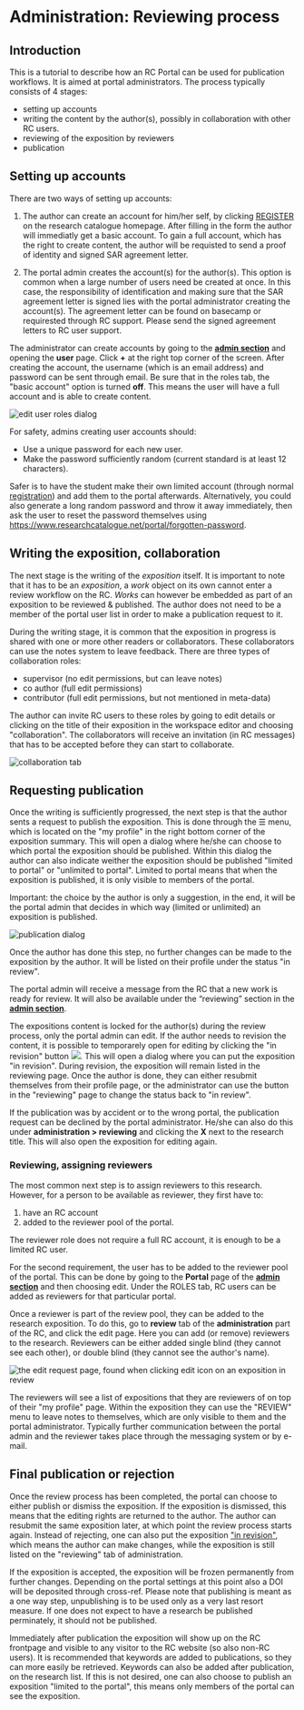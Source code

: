 # Administration: Reviewing process

## Introduction

This is a tutorial to describe how an RC Portal can be used for publication workflows. It is aimed at portal administrators.
The process typically consists of 4 stages: 

* setting up accounts
* writing the content by the author(s), possibly in collaboration with other RC users.
* reviewing of the exposition by reviewers
* publication 

## Setting up accounts

There are two ways of setting up accounts: 

1. The author can create an account for him/her self, by clicking [REGISTER](https://www.researchcatalogue.net/portal/register "Registration on the Research Catalogue") on the research catalogue homepage. After filling in the form the author will immediatly get a basic account. To gain a full account, which has the right to create content, the author will be requisted to send a proof of identity and signed SAR agreement letter. 

2. The portal admin creates the account(s) for the author(s). This option is common when a large number of users need be created at once. In this case, the responsibility of identification and making sure that the SAR agreement letter is signed lies with the portal administrator creating the account(s). The agreement letter can be found on basecamp or requirested through RC support. Please send the signed agreement letters to RC user support.

The administrator can create accounts by going to the __[admin section](https://www.researchcatalogue.net/admin)__ and opening the __user__ page. Click __+__ at the right top corner of the screen. After creating the account, the username (which is an email address) and password can be sent through email. Be sure that in the roles tab, the "basic account" option is turned __off__. This means the user will have a full account and is able to create content.

![edit user roles dialog](images/user-roles.png "Image showing edit user roles dialog")

For safety, admins creating user accounts should:

- Use a unique password for each new user.
- Make the password sufficiently random (current standard is at least 12 characters).

Safer is to have the student make their own limited account (through normal [registration](https://www.researchcatalogue.net/portal/register)) and add them to
the portal afterwards.  Alternatively, you could also generate a long
random password and throw it away immediately, then ask the user to
reset the password themselves using
<https://www.researchcatalogue.net/portal/forgotten-password>.

## Writing the exposition, collaboration

The next stage is the writing of the *exposition* itself. It is important to note that it has to be an *exposition*, a *work* object on its own cannot enter a review workflow on the RC. *Works* can however be embedded as part of an exposition to be reviewed & published. The author does not need to be a member of the portal user list in order to make a publication request to it.

During the writing stage, it is common that the exposition in progress is shared with one or more other readers or collaborators. These collaborators can use the notes system to leave feedback. There are three types of collaboration roles:

- supervisor (no edit permissions, but can leave notes)
- co author (full edit permissions)
- contributor (full edit permissions, but not mentioned in meta-data)

The author can invite RC users to these roles by going to edit details or clicking on the title of their exposition in the workspace editor and choosing "collaboration". The collaborators will receive an invitation (in RC messages) that has to be accepted before they can start to collaborate.

![collaboration tab](images/collaboration.png "Image showing the collabration tab")

## Requesting publication

Once the writing is sufficiently progressed, the next step is that the author sents a request to publish the exposition. This is done through the ☰ menu, which is located on the "my profile" in the right bottom corner of the exposition summary. This will open a dialog where he/she can choose to which portal the exposition should be published. Within this dialog the author can also indicate weither the exposition should be published "limited to portal" or "unlimited to portal". Limited to portal means that when the exposition is published, it is only visible to members of the portal.

Important: the choice by the author is only a suggestion, in the end, it will be the portal admin that  decides in which way (limited or unlimited) an exposition is published.

![publication dialog](images/submit-publication2.png "Image showing the publication tab")

Once the author has done this step, no further changes can be made to the exposition by the author. It will be listed on their profile under the status "in review". 

The portal admin will receive a message from the RC that a new work is ready for review. It will also be available under the “reviewing” section in the __[admin section](https://www.researchcatalogue.net/admin)__.

The expositions content is locked for the author(s) during the review
process, only the portal admin can edit.  If the author needs to
revision the content, it is possible to 
temporarely open for editing by clicking the "in revision" button <img
class="icon" src="images/revision-action.png" />. This will open a
dialog where you can put the exposition "in revision". During
revision, the exposition will remain listed in the reviewing
page. Once the author is done, they can either resubmit themselves
from their profile page, or the administrator can use the button in
the "reviewing" page to change the status back to "in review".

If the publication was by accident or to the wrong portal, the
publication request can be declined by the portal
administrator. He/she can also do this under __administration >
reviewing__ and clicking the __X__ next to the research title. This
will also open the exposition for editing again.

### Reviewing, assigning reviewers

The most common next step is to assign reviewers to this research. However, for a person to be available as reviewer, they first have to:

1. have an RC account 
2. added to the reviewer pool of the portal.

The reviewer role does not require a full RC account, it is enough to be a limited RC user. 

For the second requirement, the user has to be added to the reviewer pool of the portal. This can be done by going to the __Portal__ page of the __[admin section](https://www.researchcatalogue.net/admin)__ and then choosing edit. Under the ROLES tab, RC users can be added as reviewers for that particular portal. 

Once a reviewer is part of the review pool, they can be added to the research exposition. To do this, go to __review__ tab of the __administration__ part of the RC, and click the edit page. Here you can add (or remove) reviewers to the research. Reviewers can be either added single blind (they cannot see each other), or double blind (they cannot see the author's name).


![the edit request page, found when clicking edit icon on an exposition in review](images/edit-request.png "image showing edit request, within the review tab")

The reviewers will see a list of expositions that they are reviewers of on top of their "my profile" page. Within the exposition they can use the "REVIEW" menu to leave notes to themselves, which are only visible to them and the portal administrator. Typically further communication between the portal admin and the reviewer takes place through the messaging system or by e-mail.

## Final publication or rejection

Once the review process has been completed, the portal can choose to either publish or dismiss the exposition. If the exposition is dismissed, this means that the editing rights are returned to the author. The author can resubmit the same exposition later, at which point the review process starts again. Instead of rejecting, one can also put the exposition ["in revision"](#in-revision "in revision documentation"), which means the author can make changes, while the exposition is still listed on the "reviewing" tab of administration.

If the exposition is accepted, the exposition will be frozen permanently from further changes. Depending on the portal settings at this point also a DOI will be deposited through cross-ref. Please note that publishing is meant as a one way step, unpublishing is to be used only as a very last resort measure. If one does not expect to have a research be published perminately, it should not be published.

Immediately after publication the exposition will show up on the RC frontpage and visible to any visitor to the RC website (so also non-RC users). It is recommended that keywords are added to publications, so they can more easily be retrieved. Keywords can also be added after publication, on the research list.  If this is not desired, one can also choose to publish an exposition "limited to the portal", this means only members of the portal can see the exposition.


